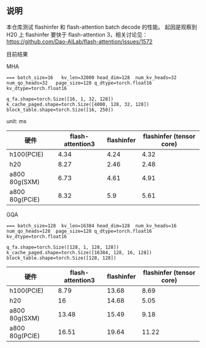 ## 说明

本仓库测试 flashinfer 和 flash-attention batch decode 的性能。
起因是观察到 H20 上 flashinfer 要快于 flash-attention 3，相关讨论见：https://github.com/Dao-AILab/flash-attention/issues/1572


目前结果

MHA

```
=== batch_size=16   kv_len=32000 head_dim=128  num_kv_heads=32   num_qo_heads=32   page_size=128 q_dtype=torch.float16 kv_dtype=torch.float16

q_fa.shape=torch.Size([16, 1, 32, 128]) k_cache_paged.shape=torch.Size([4000, 128, 32, 128]) block_table.shape=torch.Size([16, 250])
```

unit: ms

| 硬件           | flash-attention3 | flashinfer | flashinfer (tensor core) |
| -------------- | ---------------- | ---------- | ------------------------ |
| h100(PCIE)     | 4.34             | 4.24       | 4.32                     |
| h20            | 8.27             | 2.46       | 2.48                     |
| a800 80g(SXM) | 6.73             | 4.61       | 4.91                     |
| a800 80g(PCIE) | 8.32             | 5.9        | 5.61                     |


GQA

```
=== batch_size=128  kv_len=16384 head_dim=128  num_kv_heads=16   num_qo_heads=128  page_size=128 q_dtype=torch.float16 kv_dtype=torch.float16

q_fa.shape=torch.Size([128, 1, 128, 128]) k_cache_paged.shape=torch.Size([16384, 128, 16, 128]) block_table.shape=torch.Size([128, 128])
```


| 硬件           | flash-attention3 | flashinfer | flashinfer (tensor core) |
| -------------- | ---------------- | ---------- | ------------------------ |
| h100(PCIE)     | 8.79             | 13.68      | 8.69                     |
| h20            | 16               | 14.68      | 5.05                     |
| a800 80g(SXM) | 13.48            | 15.49      | 9.18                     |
| a800 80g(PCIE) | 16.51            | 19.64      | 11.22                    |

